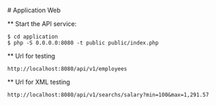# Application Web

** Start the API service:
~~~~
$ cd application
$ php -S 0.0.0.0:8080 -t public public/index.php
~~~~

** Url for testing 
~~~~
http://localhost:8080/api/v1/employees
~~~~

** Url for XML testing
~~~~
http://localhost:8080/api/v1/searchs/salary?min=100&max=1,291.57
~~~~